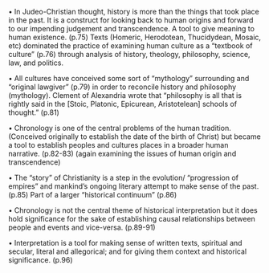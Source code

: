•	In Judeo-Christian thought, history is more than the things that took place in the past. It is a construct for looking  back to human origins and forward to our impending judgement and transcendence. A tool to give meaning to human existence. (p.75) Texts (Homeric, Herodotean, Thucidydean, Mosaic, etc) dominated the practice of examining human culture as a “textbook of culture” (p.76) through analysis of history, theology, philosophy, science, law, and politics.
	
	
• All cultures have conceived some sort of “mythology” surrounding and “original lawgiver” (p.79) in order to reconcile history and philosophy (mythology). Clement of Alexandria wrote that “philosophy is all that is rightly said in the [Stoic, Platonic, Epicurean, Aristotelean] schools of thought.” (p.81)


•	Chronology is one of the central problems of the human tradition. (Conceived originally to establish the date of the birth of Christ) but became a tool to establish peoples and cultures places in a broader human narrative. (p.82-83) (again examining the issues of human origin and transcendence)


•	The “story” of Christianity is a step in the evolution/ “progression of empires” and mankind’s ongoing literary attempt to make sense of the past. (p.85) Part of a larger “historical continuum” (p.86)


•	Chronology is not the central theme of historical interpretation but it does hold significance for the sake of establishing causal relationships between people and events and vice-versa. (p.89-91)


• Interpretation is a tool for making sense of written texts, spiritual and secular, literal and allegorical; and for giving them context and historical significance. (p.96)
